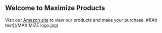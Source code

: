 ## Welcome to Maximize Products
Visit our [Amazon site](https://www.amazon.com/dp/B07MM1QTQ6) to view our products and make your purchase.
#![Alt text](/MAXIMIZE logo.jpg)
